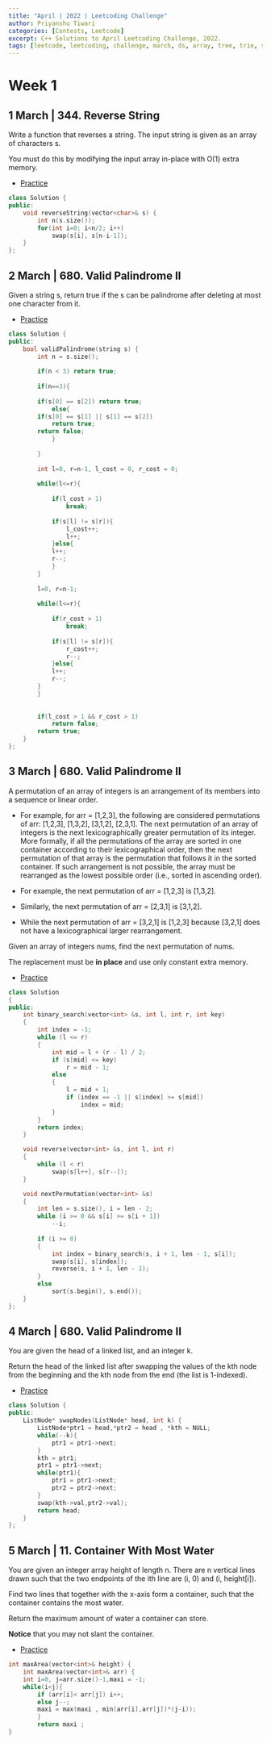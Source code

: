 ```yaml
---
title: "April | 2022 | Leetcoding Challenge"
author: Priyanshu Tiwari
categories: [Contests, Leetcode]
excerpt: C++ Solutions to April Leetcoding Challenge, 2022.
tags: [leetcode, leetcoding, challenge, march, ds, array, tree, trie, string, stacks, queue, linked list]
---
```


# Week 1

## 1 March | 344. Reverse String

Write a function that reverses a string. The input string is given as an array of characters s.

You must do this by modifying the input array in-place with O(1) extra memory.

* [Practice](https://leetcode.com/problems/reverse-string/)

```cpp
class Solution {
public:
    void reverseString(vector<char>& s) {
        int n(s.size());
        for(int i=0; i<n/2; i++)
            swap(s[i], s[n-i-1]);
    }
};
```

## 2 March | 680. Valid Palindrome II

Given a string s, return true if the s can be palindrome after deleting at most one character from it.

* [Practice](https://leetcode.com/problems/valid-palindrome-ii/)

```cpp
class Solution {
public:
    bool validPalindrome(string s) {
        int n = s.size();
        
        if(n < 3) return true;
  
        if(n==3){
            
        if(s[0] == s[2]) return true;
            else{
        if(s[0] == s[1] || s[1] == s[2])
            return true;
        return false;
            }
     
        }
        
        int l=0, r=n-1, l_cost = 0, r_cost = 0;
        
        while(l<=r){
            
            if(l_cost > 1)
                break;
            
            if(s[l] != s[r]){
                l_cost++;
                l++;
            }else{
            l++;
            r--;
            }
        }
        
        l=0, r=n-1;
        
        while(l<=r){
            
            if(r_cost > 1)
                break;
            
            if(s[l] != s[r]){
                r_cost++;
                r--;
            }else{
            l++;
            r--; 
        }  
        }
      
        
        if(l_cost > 1 && r_cost > 1)
            return false;
        return true;
    }
};
```


## 3 March | 680. Valid Palindrome II

A permutation of an array of integers is an arrangement of its members into a sequence or linear order.

- For example, for arr = [1,2,3], the following are considered permutations of arr: [1,2,3], [1,3,2], [3,1,2], [2,3,1].
The next permutation of an array of integers is the next lexicographically greater permutation of its integer. More formally, if all the permutations of the array are sorted in one container according to their lexicographical order, then the next permutation of that array is the permutation that follows it in the sorted container. If such arrangement is not possible, the array must be rearranged as the lowest possible order (i.e., sorted in ascending order).

- For example, the next permutation of arr = [1,2,3] is [1,3,2].
- Similarly, the next permutation of arr = [2,3,1] is [3,1,2].
- While the next permutation of arr = [3,2,1] is [1,2,3] because [3,2,1] does not have a lexicographical larger rearrangement.

Given an array of integers nums, find the next permutation of nums.

The replacement must be **in place** and use only constant extra memory.

* [Practice](https://leetcode.com/problems/next-permutation/)

```cpp
class Solution
{
public:
    int binary_search(vector<int> &s, int l, int r, int key)
    {
        int index = -1;
        while (l <= r)
        {
            int mid = l + (r - l) / 2;
            if (s[mid] <= key)
                r = mid - 1;
            else
            {
                l = mid + 1;
                if (index == -1 || s[index] >= s[mid])
                    index = mid;
            }
        }
        return index;
    }

    void reverse(vector<int> &s, int l, int r)
    {
        while (l < r)
            swap(s[l++], s[r--]);
    }

    void nextPermutation(vector<int> &s)
    {
        int len = s.size(), i = len - 2;
        while (i >= 0 && s[i] >= s[i + 1])
            --i;
        
        if (i >= 0)
        {
            int index = binary_search(s, i + 1, len - 1, s[i]);
            swap(s[i], s[index]);
            reverse(s, i + 1, len - 1);
        }
        else
            sort(s.begin(), s.end());
    }
};
```

## 4 March | 680. Valid Palindrome II

You are given the head of a linked list, and an integer k.

Return the head of the linked list after swapping the values of the kth node from the beginning and the kth node from the end (the list is 1-indexed).

* [Practice](https://leetcode.com/problems/swapping-nodes-in-a-linked-list/)

```cpp
class Solution {
public:
    ListNode* swapNodes(ListNode* head, int k) {
        ListNode*ptr1 = head,*ptr2 = head , *kth = NULL;
        while(--k){
            ptr1 = ptr1->next;
        }
        kth = ptr1;
        ptr1 = ptr1->next;
        while(ptr1){
            ptr1 = ptr1->next;
            ptr2 = ptr2->next;
        }
        swap(kth->val,ptr2->val);
        return head;
    }
};
```

## 5 March | 11. Container With Most Water

You are given an integer array height of length n. There are n vertical lines drawn such that the two endpoints of the ith line are (i, 0) and (i, height[i]).

Find two lines that together with the x-axis form a container, such that the container contains the most water.

Return the maximum amount of water a container can store.

**Notice** that you may not slant the container.

* [Practice](https://leetcode.com/problems/container-with-most-water/)

```cpp
int maxArea(vector<int>& height) {
    int maxArea(vector<int>& arr) {
    int i=0, j=arr.size()-1,maxi = -1;
    while(i<j){
        if (arr[i]< arr[j]) i++;
        else j--;
        maxi = max(maxi , min(arr[i],arr[j])*(j-i));
        }
        return maxi ; 
}
```